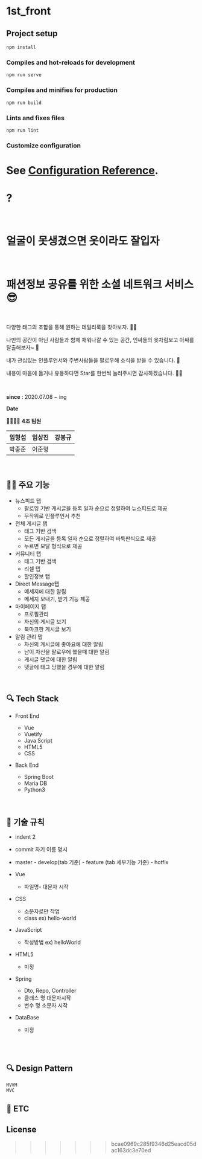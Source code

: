 
# 1st_front

## Project setup
```
npm install
```

### Compiles and hot-reloads for development
```
npm run serve
```

### Compiles and minifies for production
```
npm run build
```

### Lints and fixes files
```
npm run lint
```

### Customize configuration
See [Configuration Reference](https://cli.vuejs.org/config/).
=======
# ?
<br>

# 얼굴이 못생겼으면 옷이라도 잘입자
<br>

# 패션정보 공유를 위한 소셜 네트워크 서비스 😎
<br>

다양한 태그의 조합을 통해 원하는 데일리룩을 찾아보자. 👨‍💻

나만의 공간이 아닌 사람들과 함께 채워나갈 수 있는 공간, 
인싸들의 옷차림보고 아싸를 탈출해보자~ 🙏

내가 관심있는 인플루언서와 주변사람들을 팔로우해 소식을 받을 수 있습니다. 🙌

내용이 마음에 들거나 유용하다면 Star를 한번씩 눌러주시면 감사하겠습니다. 🙇‍♂️

<br>

**since** : 2020.07.08 ~ ing
<br>

**Date**
<br>

👨‍👩‍👦‍👦  **4조 팀원**

| 임형섭 | 임상진 | 강봉규 | 
| --- | --- | --- |
| 박종준 | 이준형 |

<br>

## 👨‍⚕️ **주요 기능**

- 뉴스피드 탭
    - 팔로잉 기반 게시글을  등록 일자 순으로 정렬하여 뉴스피드로 제공
    - 무작위로 인플루언서 추천
- 전체 게시글 탭
    - 태그 기반 검색
    - 모든 게시글을 등록 일자 순으로 정렬하여 바둑판식으로 제공
    - 누르면 모달 형식으로 제공
- 커뮤니티 탭
    - 태그 기반 검색
    - 리셀 탭
    - 할인정보 탭
- Direct Message탭
    - 메세지에 대한 알림
    - 메세지 보내기, 받기 기능 제공
- 마이페이지 탭
    - 프로필관리
    - 자신의 게시글 보기
    - 북마크한 게시글 보기
- 알림 관리 탭
    - 자신의 게시글에 좋아요에 대한 알림
    - 남이 자신을 팔로우에 했을때 대한 알림
    - 게시글 댓글에 대한 알림
    - 댓글에 태그 당했을 경우에 대한 알림
    

<br>


## 🔍 Tech Stack

- Front End
    - Vue
    - Vuetify
    - Java Script
    - HTML5
    - CSS

- Back End
    - Spring Boot
    - Maria DB
    - Python3

<br>

## 🦌 기술 규칙

- indent 2

- commit 자기 이름 명시

- master - develop(tab 기준) - feature (tab 세부기능 기준)
         - hotfix

- Vue
    - 파일명- 대문자 시작
- CSS
    - 소문자로만 작업
    - class ex) hello-world 
- JavaScript
    - 작성방법 ex) helloWorld
- HTML5
    - 미정
- Spring
    - Dto, Repo, Controller
    - 클래스 명 대문자시작
    - 변수 명 소문자 시작

- DataBase
    - 미정
 



<br>


  
<br>

## 🔍 Design Pattern
    MVVM
    MVC

## 🦌 ETC

## License
>>>>>>> bcae0969c285f9346d25eacd05dac163dc3e70ed
